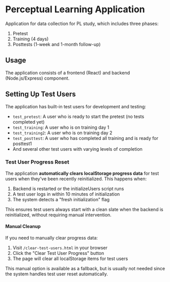 # Perceptual Learning Application

Application for data collection for PL study, which includes three phases:

1. Pretest
2. Training (4 days)
3. Posttests (1-week and 1-month follow-up)

## Usage

The application consists of a frontend (React) and backend (Node.js/Express) component.

## Setting Up Test Users

The application has built-in test users for development and testing:

- `test_pretest`: A user who is ready to start the pretest (no tests completed yet)
- `test_training`: A user who is on training day 1
- `test_training2`: A user who is on training day 2
- `test_posttest`: A user who has completed all training and is ready for posttest1
- And several other test users with varying levels of completion

### Test User Progress Reset

The application **automatically clears localStorage progress data** for test users when they've been recently reinitialized. This happens when:

1. Backend is restarted or the initializeUsers script runs
2. A test user logs in within 10 minutes of initialization
3. The system detects a "fresh initialization" flag

This ensures test users always start with a clean slate when the backend is reinitialized, without requiring manual intervention.

#### Manual Cleanup

If you need to manually clear progress data:

1. Visit `/clear-test-users.html` in your browser
2. Click the "Clear Test User Progress" button
3. The page will clear all localStorage items for test users

This manual option is available as a fallback, but is usually not needed since the system handles test user reset automatically.

